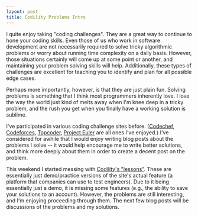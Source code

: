 ```yaml
---
layout: post
title: Codility Problems Intro
---
```


I quite enjoy taking "coding challenges". They are a great way to continue to hone your coding skills. Even those of us who work in software development are not necessarily required to solve tricky algorithmic problems or worry about running time complexity on a daily basis. However, those situations certainly will come up at some point or another, and maintaining your problem solving skills will help. Additionally, these types of challenges are excellent for teaching you to identify and plan for all possible edge cases.

Perhaps more importantly, however, is that they are just plain fun. Solving problems is something that I think most programmers inherently love. I love the way the world just kind of melts away when I'm knee deep in a tricky problem, and the rush you get when you finally have a working solution is sublime.

I've participated in various coding challenge sites before. ([Codechef](https://www.codechef.com/), [Codeforces](https://codeforces.com), [Topcoder](https://topcoder.com), [Project Euler](https://projecteuler.net) are all ones I've enjoyed.) I've considered for awhile that I would enjoy writing blog posts about the problems I solve -- it would help encourage me to write better solutions, and think more deeply about them in order to create a decent post on the problem. 

This weekend I started messing with [Codility's "lessons"](https://codility.com/programmers/lessons/). These are essentially just demo/practice versions of the site's actual feature (a platform that companies can use to test engineers). Due to it being essentially just a demo, it is missing some features (e.g., the ability to save your solutions to an account). However, the problems are still interesting, and I'm enjoying proceeding through them. The next few blog posts will be discussions of the problems and my solutions.

